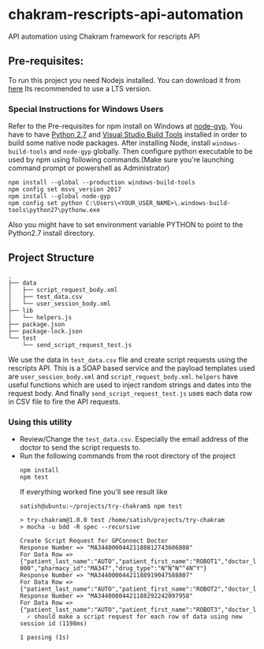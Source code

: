 # chakram-rescripts-api-automation
API automation using Chakram framework for rescripts API

## Pre-requisites:
To run this project you need Nodejs installed. You can download it from [here](https://nodejs.org/en/download/current/) 
Its recommended to use a LTS version.
### Special Instructions for Windows Users
Refer to the Pre-requisites for npm install on Windows at [node-gyp](https://github.com/nodejs/node-gyp).
You have to have [Python 2.7](https://www.python.org/downloads/) and [Visual Studio Build Tools](https://visualstudio.microsoft.com/thank-you-downloading-visual-studio/?sku=BuildTools) installed in order to build some native node packages. 
After installing Node, install `windows-build-tools` and `node-gyp` globally. Then configure python executable to be used by npm using following commands.(Make sure you're launching command prompt or powershell as Administrator)
```
npm install --global --production windows-build-tools
npm config set msvs_version 2017
npm install --global node-gyp
npm config set python C:\Users\<YOUR_USER_NAME>\.windows-build-tools\python27\pythonw.exe
```
Also you might have to set environment variable PYTHON to point to the Python2.7 install directory.

## Project Structure

```
.
├── data
│   ├── script_request_body.xml
│   ├── test_data.csv
│   └── user_session_body.xml
├── lib
│   └── helpers.js
├── package.json
├── package-lock.json
└── test
    └── send_script_request_test.js
```
We use the data in `test_data.csv` file and create script requests using the rescripts API.
This is a SOAP based service and the payload templates used are `user_session_body.xml` and `script_request_body.xml`.
`helpers` have useful functions which are used to inject random strings and dates into the request body.
And finally `send_script_request_test.js` uses each data row in CSV file to fire the API requests.
### Using this utility
- Review/Change the `test_data.csv`. Especially the email address of the doctor to send the script requests to.
- Run  the following commands from the root directory of the project
  ```
  npm install 
  npm test
  ```
  If everything worked fine you'll see result like 
  ```
  satish@ubuntu:~/projects/try-chakram$ npm test

  > try-chakram@1.0.0 test /home/satish/projects/try-chakram
  > mocha -u bdd -R spec --recursive

  Create Script Request for GPConnect Doctor
  Response Number => "MA34400004421188812743606808"
  For Data Row =>           {"patient_last_name":"AUTO","patient_first_name":"ROBOT1","doctor_lastname":"AUTO","doctor_firstname":"DOCTOR1","doctor_email":"robot@medadvisor.com.au","drug_name":"NORSPAN^EAN^8866P^BUPRENORPHINE^PBS","dispense_date":"20180828000000+1000","script_date":"20180802000000+1 000","pharmacy_id":"MA347","drug_type":"N^N^N^^4N^Y"}
  Response Number => "MA34400004421188919047588807"
  For Data Row => {"patient_last_name":"AUTO","patient_first_name":"ROBOT2","doctor_lastname":"AUTO","doctor_firstname":"DOCTOR2","doctor_email":"robot@medadvisor.com.au","drug_name":"NORSPAN^EAN^8866P^BUPRENORPHINE^PBS","dispense_date":"20180828000000+1000","script_date":"20180802000000+1000","pharmacy_id":"MA347","drug_type":"N^N^N^^4^Y"}
  Response Number => "MA34400004421188292242097958"
  For Data Row => {"patient_last_name":"AUTO","patient_first_name":"ROBOT3","doctor_lastname":"AUTO","doctor_firstname":"DOCTOR3","doctor_email":"robot@medadvisor.com.au","drug_name":"NORSPAN^EAN^8866P^BUPRENORPHINE^PBS","dispense_date":"20180906000000+1000","script_date":"20180906000000+1000","pharmacy_id":"MA344","drug_type":"N^N^N^^4^Y"}
    ✓ should make a script request for each row of data using new session id (1198ms)

  1 passing (1s)
  ```
